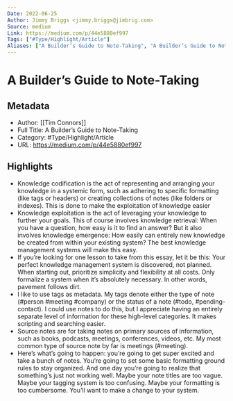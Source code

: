 ```yaml
---
Date: 2022-06-25
Author: Jimmy Briggs <jimmy.briggs@jimbrig.com>
Source: medium
Link: https://medium.com/p/44e5880ef997
Tags: ["#Type/Highlight/Article"]
Aliases: ["A Builder’s Guide to Note-Taking", "A Builder’s Guide to Note-Taking"]
---
```

# A Builder’s Guide to Note-Taking

## Metadata
- Author: [[Tim Connors]]
- Full Title: A Builder’s Guide to Note-Taking
- Category: #Type/Highlight/Article
- URL: https://medium.com/p/44e5880ef997

## Highlights
- Knowledge codification is the act of representing and arranging your knowledge in a systemic form, such as adhering to specific formatting (like tags or headers) or creating collections of notes (like folders or indexes). This is done to make the exploitation of knowledge easier
- Knowledge exploitation is the act of leveraging your knowledge to further your goals. This of course involves knowledge retrieval: When you have a question, how easy is it to find an answer? But it also involves knowledge emergence: How easily can entirely new knowledge be created from within your existing system? The best knowledge management systems will make this easy.
- If you’re looking for one lesson to take from this essay, let it be this: Your perfect knowledge management system is discovered, not planned. When starting out, prioritize simplicity and flexibility at all costs. Only formalize a system when it’s absolutely necessary. In other words, pavement follows dirt.
- I like to use tags as metadata. My tags denote either the type of note (#person #meeting #company) or the status of a note (#todo, #pending-contact). I could use notes to do this, but I appreciate having an entirely separate level of information for these high-level categories. It makes scripting and searching easier.
- Source notes are for taking notes on primary sources of information, such as books, podcasts, meetings, conferences, videos, etc. My most common type of source note by far is meetings (#meeting).
- Here’s what’s going to happen: you’re going to get super excited and take a bunch of notes. You’re going to set some basic formatting ground rules to stay organized. And one day you’re going to realize that something’s just not working well. Maybe your note titles are too vague. Maybe your tagging system is too confusing. Maybe your formatting is too cumbersome. You’ll want to make a change to your system.

